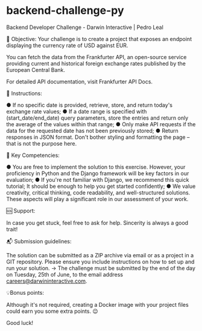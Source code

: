# backend-challenge-py
 Backend Developer Challenge - Darwin Interactive | Pedro Leal

🎯 Objective:
Your challenge is to create a project that exposes an endpoint displaying the currency rate of USD against EUR.

You can fetch the data from the Frankfurter API, an open-source service providing current
and historical foreign exchange rates published by the European Central Bank.

For detailed API documentation, visit Frankfurter API Docs.


📝 Instructions:

● If no specific date is provided, retrieve, store, and return today's exchange rate values;
● If a date range is specified with (start_date/end_date) query parameters, store the entries
and return only the average of the values within that range;
● Only make API requests if the data for the requested date has not been previously stored;
● Return responses in JSON format. Don't bother styling and formatting the page – that is not the
purpose here.


🔧 Key Competencies:

● You are free to implement the solution to this exercise. However, your proficiency in Python and
the Django framework will be key factors in our evaluation;
● If you're not familiar with Django, we recommend this quick tutorial; It should be enough to help
you get started confidently;
● We value creativity, critical thinking, code readability, and well-structured solutions. These
aspects will play a significant role in our assessment of your work.


🆘 Support:

In case you get stuck, feel free to ask for help. Sincerity is always a good trait!


📬 Submission guidelines:

The solution can be submitted as a ZIP archive via email or as a project in a GIT repository.
Please ensure you include instructions on how to set up and run your solution.
→ The challenge must be submitted by the end of the day on Tuesday, 25th of June, to the email
address careers@darwininteractive.com.


💡Bonus points:

Although it's not required, creating a Docker image with your project files could earn you some extra
points. 😉


Good luck!